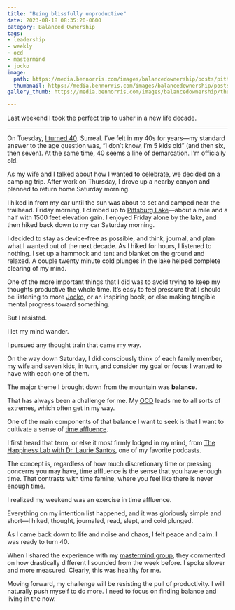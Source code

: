 ```yaml
---
title: "Being blissfully unproductive"
date: 2023-08-18 08:35:20-0600
category: Balanced Ownership
tags:
- leadership
- weekly
- ocd
- mastermind
- jocko
image: 
  path: https://media.bennorris.com/images/balancedownership/posts/pittsburg-lake.jpeg
  thumbnail: https://media.bennorris.com/images/balancedownership/posts/thumbnails/pittsburg-lake.jpeg
gallery_thumb: https://media.bennorris.com/images/balancedownership/thumbs/pittsburg-lake.jpeg

---
```



Last weekend I took the perfect trip to usher in a new life decade.

***

On Tuesday, [I turned 40](https://micro.bennorris.com/2023/08/15/my-wife-and.html). Surreal. I’ve felt in my 40s for years—my standard answer to the age question was, “I don’t know, I’m 5 kids old” (and then six, then seven). At the same time, 40 seems a line of demarcation. I’m officially old.

As my wife and I talked about how I wanted to celebrate, we decided on a camping trip. After work on Thursday, I drove up a nearby canyon and planned to return home Saturday morning.

I hiked in from my car until the sun was about to set and camped near the trailhead. Friday morning, I climbed up to [Pittsburg Lake](https://www.alltrails.com/trail/us/utah/pittsburg-lake-trail)—about a mile and a half with 1500 feet elevation gain. I enjoyed Friday alone by the lake, and then hiked back down to my car Saturday morning.

I decided to stay as device-free as possible, and think, journal, and plan what I wanted out of the next decade. As I hiked for hours, I listened to nothing. I set up a hammock and tent and blanket on the ground and relaxed. A couple twenty minute cold plunges in the lake helped complete clearing of my mind.

One of the more important things that I did was to avoid trying to keep my thoughts productive the whole time. It’s easy to feel pressure that I should be listening to more [Jocko](https://bennorris.com/tags/jocko/), or an inspiring book, or else making tangible mental progress toward something.

But I resisted.

I let my mind wander.

I pursued any thought train that came my way.

On the way down Saturday, I did consciously think of each family member, my wife and seven kids, in turn, and consider my goal or focus I wanted to have with each one of them.

The major theme I brought down from the mountain was **balance**.

That has always been a challenge for me. My [OCD](https://bennorris.com/tags/ocd/) leads me to all sorts of extremes, which often get in my way.

One of the main components of that balance I want to seek is that I want to cultivate a sense of [time affluence](https://en.m.wikipedia.org/wiki/Time_affluence).

I first heard that term, or else it most firmly lodged in my mind, from [The Happiness Lab with Dr. Laurie Santos](https://www.pushkin.fm/podcasts/the-happiness-lab-with-dr-laurie-santos/for-whom-the-alarm-clock-tolls), one of my favorite podcasts.

The concept is, regardless of how much discretionary time or pressing concerns you may have, time affluence is the sense that you have enough time. That contrasts with time famine, where you feel like there is never enough time.

I realized my weekend was an exercise in time affluence.

Everything on my intention list happened, and it was gloriously simple and short—I hiked, thought, journaled, read, slept, and cold plunged.

As I came back down to life and noise and chaos, I felt peace and calm. I was ready to turn 40.

When I shared the experience with my [mastermind group](https://bennorris.com/tags/mastermind/), they commented on how drastically different I sounded from the week before. I spoke slower and more measured. Clearly, this was healthy for me.

Moving forward, my challenge will be resisting the pull of productivity. I will naturally push myself to do more. I need to focus on finding balance and living in the now.



